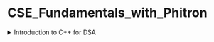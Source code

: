 # CSE_Fundamentals_with_Phitron
<details><summary>Introduction to C++ for DSA</summary><blockquote>
  <details><summary>1-4 Setprecision in C++</summary><blockquote>
    Since a format specifier does not exist in C++, how can we set precision in a float value? For instance, If we want to shrink 2.568741 to 2.57, how can we do it?
    The method is as follows-
      
    float a;
    cin >> a;
    cout << fixed << setprecision(2) << a;
    
  </blockquote></details>
  <details><summary>1-6 min() and max() Built-in function in C++</summary><blockquote>
   In C++, the min() and max() functions can be used to find the minimum and maximum values between two or more variables. Here are two example usages:
    
   **For Two Numbers:**
    
    int minimumValue = min(a, b);
    int maximumValue = max(a, b);
   
   **For More Than Two Numbers:**
    
    int minimumValue = min({a, b, c});
    int maximumValue = max({a, b, c});
    
   Time Complexity - O(1)
  </blockquote></details>
    
  <details><summary>1-7 swap() Built-in Function in C++</summary><blockquote>
    The swap() function in C++ is used to exchange the values of two variables.
    Syntax-
      
    swap(a, b);
    
  </blockquote></details>
  <details><summary>1-8 String Input and Output in C++</summary><blockquote>
    cin object reads input until the next whitespace character (e.g., space, tab, or newline). To read an entire line of input, we can use getline()
    
   **Syntax 1-**
    
    char S[100];
    cin.getline(S, 100);
    
   **Syntax 2-**
    
    string S;
    getline(cin, S);
    
   It's important to note that getline() reads input until a newline character is encountered, but it discards the newline character itself. If you need to process the newline character, you can use **cin.ignore()** or handle it separately.
      
    
    
  </blockquote></details>
    

  
</blockquote></details>
